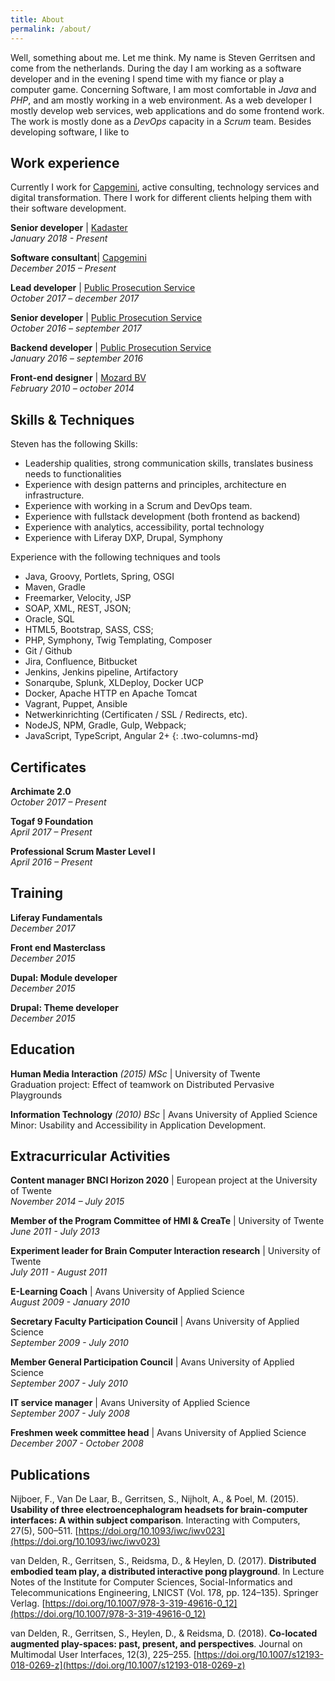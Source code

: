 ```yaml
---
title: About
permalink: /about/
---
```


Well, something about me. Let me think. My name is Steven Gerritsen and come from the netherlands. During the day I am working as a software developer and in the evening I spend time with my fiance or play a computer game. Concerning Software, I am most comfortable in *Java* and *PHP*, and am mostly working in a web environment. As a web developer I mostly develop web services, web applications and do some frontend work. The work is mostly done as a *DevOps* capacity in a *Scrum* team. Besides developing software, I like to  

## Work experience
Currently I work for [Capgemini][capgemini], active consulting, technology services and digital transformation. There I work for different clients helping them with their software development.

**Senior developer** | [Kadaster][kadasternl]  
*January 2018 - Present*

**Software consultant**| [Capgemini][capgemini]  
*December 2015 – Present*

**Lead developer** | [Public Prosecution Service][public-prosecution-service]  
*October 2017 – december 2017*

**Senior developer** | [Public Prosecution Service][public-prosecution-service]  
*October 2016 – september 2017*

**Backend developer** | [Public Prosecution Service][public-prosecution-service]  
*January 2016 – september 2016*

**Front-end designer** | [Mozard BV][mozard]  
*February 2010 – october 2014*

## Skills & Techniques
Steven has the following Skills:
* Leadership qualities, strong communication skills, translates business needs to functionalities
* Experience with design patterns and principles, architecture en infrastructure.
* Experience with working in a Scrum and DevOps team.
* Experience with fullstack development (both frontend as backend)
* Experience with analytics, accessibility, portal technology 
* Experience with Liferay DXP, Drupal, Symphony

Experience with the following techniques and tools
* Java, Groovy, Portlets, Spring, OSGI
* Maven, Gradle
* Freemarker, Velocity, JSP
* SOAP, XML, REST, JSON;
* Oracle, SQL
* HTML5, Bootstrap, SASS, CSS;
* PHP, Symphony, Twig Templating, Composer
* Git / Github
* Jira, Confluence, Bitbucket
* Jenkins, Jenkins pipeline, Artifactory
* Sonarqube, Splunk, XLDeploy, Docker UCP
* Docker, Apache HTTP en Apache Tomcat
* Vagrant, Puppet, Ansible 
* Netwerkinrichting (Certificaten / SSL / Redirects, etc).
* NodeJS, NPM, Gradle, Gulp, Webpack;
* JavaScript, TypeScript, Angular 2+
{: .two-columns-md}

## Certificates 
**Archimate 2.0**  
*October 2017 – Present*

**Togaf 9 Foundation**  
*April 2017 – Present*

**Professional Scrum Master Level I**  
*April 2016 – Present*

## Training 
**Liferay Fundamentals**  
_December 2017_

**Front end Masterclass**  
_December 2015_

**Dupal: Module developer**  
_December 2015_

**Drupal: Theme developer**  
_December 2015_


## Education
**Human Media Interaction** _(2015) MSc_ | University of Twente  
Graduation project: Effect of teamwork on Distributed Pervasive Playgrounds

**Information Technology** _(2010) BSc_ | Avans University of Applied Science  
Minor: Usability and Accessibility in Application Development.

## Extracurricular Activities
**Content manager BNCI Horizon 2020** | European project at the University of Twente  
_November 2014 – July 2015_

**Member of the Program Committee of HMI & CreaTe** | University of Twente  
_June 2011 - July 2013_

**Experiment leader for Brain Computer Interaction research** | University of Twente  
_July 2011 - August 2011_

**E-Learning Coach** | Avans University of Applied Science  
_August 2009 - January 2010_

**Secretary Faculty Participation Council** | Avans University of Applied Science  
_September 2009 - July 2010_

**Member General Participation Council** | Avans University of Applied Science  
_September 2007 - July 2010_

**IT service manager** | Avans University of Applied Science  
_September 2007 - July 2008_

**Freshmen week committee head** | Avans University of Applied Science  
_December 2007 - October 2008_

## Publications
Nijboer, F., Van De Laar, B., Gerritsen, S., Nijholt, A., & Poel, M. (2015). **Usability of three electroencephalogram headsets for brain-computer interfaces: A within subject comparison**. Interacting with Computers, 27(5), 500–511. [https://doi.org/10.1093/iwc/iwv023](https://doi.org/10.1093/iwc/iwv023)

van Delden, R., Gerritsen, S., Reidsma, D., & Heylen, D. (2017). **Distributed embodied team play, a distributed interactive pong playground**. In Lecture Notes of the Institute for Computer Sciences, Social-Informatics and Telecommunications Engineering, LNICST (Vol. 178, pp. 124–135). Springer Verlag. [https://doi.org/10.1007/978-3-319-49616-0_12](https://doi.org/10.1007/978-3-319-49616-0_12)

van Delden, R., Gerritsen, S., Heylen, D., & Reidsma, D. (2018). **Co-located augmented play-spaces: past, present, and perspectives**. Journal on Multimodal User Interfaces, 12(3), 225–255. [https://doi.org/10.1007/s12193-018-0269-z](https://doi.org/10.1007/s12193-018-0269-z)

[capgemini]: https://www.capgemini.com/
[public-prosecution-service]: https://www.om.nl/algemeen/english/
[mozard]: https://www.mozard.nl
[kadasternl]: https://www.kadaster.nl
